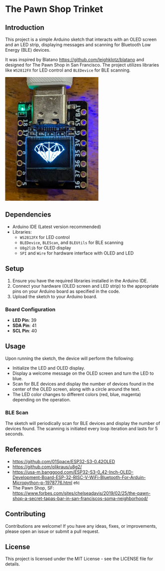 # The Pawn Shop Trinket

## Introduction

This project is a simple Arduino sketch that interacts with an OLED screen and
an LED strip, displaying messages and scanning for Bluetooth Low Energy (BLE)
devices.

It was inspired by Blatano <https://github.com/leighklotz/blatano> and designed
for The Pawn Shop in San Francisco. The project utilizes libraries like
`WS2812FX` for LED control and `BLEDevice` for BLE scanning.



![](docs/pawn-shop-trinket.jpg)

## Dependencies
- Arduino IDE (Latest version recommended)
- Libraries:
  - `WS2812FX` for LED control
  - `BLEDevice`, `BLEScan`, and `BLEUtils` for BLE scanning
  - `U8g2lib` for OLED display
  - `SPI` and `Wire` for hardware interface with OLED and LED

## Setup
1. Ensure you have the required libraries installed in the Arduino IDE.
2. Connect your hardware (OLED screen and LED strip) to the appropriate pins on your Arduino board as specified in the code.
3. Upload the sketch to your Arduino board.

### Board Configuration
- **LED Pin**: 39
- **SDA Pin**: 41
- **SCL Pin**: 40

## Usage
Upon running the sketch, the device will perform the following:
- Initialize the LED and OLED display.
- Display a welcome message on the OLED screen and turn the LED to blue.
- Scan for BLE devices and display the number of devices found in the center of the OLED screen, along with a circle around the text.
- The LED color changes to different colors (red, blue, magenta) depending on the operation.

### BLE Scan
The sketch will periodically scan for BLE devices and display the number of devices found. The scanning is initiated every loop iteration and lasts for 5 seconds.

## References
- <https://github.com/01Space/ESP32-S3-0.42OLED>
- <https://github.com/olikraus/u8g2/>
- <https://usa-m.banggood.com/ESP32-S3-0_42-Inch-OLED-Development-Board-ESP-32-RISC-V-WiFi-Bluetooth-For-Arduin-Micropython-p-1978776.html> etc
- The Pawn Shop, SF: <https://www.forbes.com/sites/chelseadavis/2019/02/25/the-pawn-shop-a-secret-tapas-bar-in-san-franciscos-soma-neighborhood/>

## Contributing
Contributions are welcome! If you have any ideas, fixes, or improvements, please open an issue or submit a pull request.

## License
This project is licensed under the MIT License - see the LICENSE file for details.

